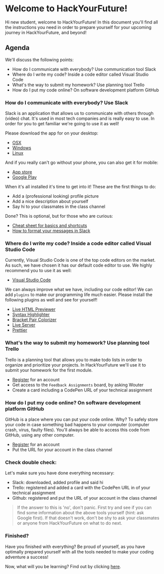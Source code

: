 # Welcome to HackYourFuture!

Hi new student, welcome to HackYourFuture! In this document you'll find all the instructions you need in order to prepare yourself for your upcoming journey in HackYourFuture, and beyond!

## Agenda

We'll discuss the following points:

- How do I communicate with everybody? Use communication tool Slack
- Where do I write my code? Inside a code editor called Visual Studio Code
- What's the way to submit my homework? Use planning tool Trello
- How do I put my code online? On software development platform GitHub

### How do I communicate with everybody? Use Slack

Slack is an application that allows us to communicate with others through (video) chat. It's used in most tech companies and is really easy to use. In order for you to get familiar we're going to use it as well!

Please download the app for on your desktop:

- [OSX](https://slack.com/downloads/osx)
- [Windows](https://slack.com/downloads/windows)
- [Linux](https://slack.com/downloads/linux)

And if you really can't go without your phone, you can also get it for mobile:

- [App store](https://itunes.apple.com/nl/app/slack/id803453959?mt=12)
- [Google Play](https://play.google.com/store/apps/details?id=com.Slack&hl=nl)

When it's all installed it's time to get into it! These are the first things to do:

- Add a (professional looking) profile picture
- Add a nice description about yourself
- Say hi to your classmates in the class channel

Done? This is optional, but for those who are curious:

- [Cheat sheet for basics and shortcuts](https://get.slack.help/hc/en-us/articles/217626358-Cheat-sheet-for-basics-and-shortcuts)
- [How to format your messages in Slack](https://get.slack.help/hc/en-us/articles/202288908-Format-your-messages)

### Where do I write my code? Inside a code editor called Visual Studio Code

Currently, Visual Studio Code is one of the top code editors on the market. As such, we have chosen it has our default code editor to use. We highly recommend you to use it as well:

- [Visual Studio Code](https://code.visualstudio.com/)

We can always improve what we have, including our code editor! We can add `plugins` to make our programming life much easier. Please install the following plugins as well and see for yourself!

- [Live HTML Previewer](https://marketplace.visualstudio.com/items?itemName=hdg.live-html-previewer)
- [Syntax Highlighter](https://marketplace.visualstudio.com/items?itemName=evgeniypeshkov.syntax-highlighter)
- [Bracket Pair Colorizer](https://marketplace.visualstudio.com/items?itemName=CoenraadS.bracket-pair-colorizer)
- [Live Server](https://marketplace.visualstudio.com/items?itemName=ritwickdey.LiveServer)
- [Prettier](https://marketplace.visualstudio.com/items?itemName=esbenp.prettier-vscode)

### What's the way to submit my homework? Use planning tool Trello

Trello is a planning tool that allows you to make todo lists in order to organize and prioritize your projects. In HackYourFuture we'll use it to submit your homework for the first module.

- [Register](https://trello.com/signup) for an account
- Get access to the `Feedback Assignments` board, by asking Wouter
- Create a card including a CodePen URL of your technical assignment

### How do I put my code online? On software development platform GitHub

GitHub is a place where you can put your code online. Why? To safely store your code in case something bad happens to your computer (computer crash, virus, faulty files). You'll always be able to access this code from GitHub, using any other computer.

- [Register](https://github.com/join) for an account
- Put the URL for your account in the class channel

### Check double check:

Let's make sure you have done everything necessary:

- Slack: downloaded, added profile and said hi
- Trello: registered and added a card with the CodePen URL in of your technical assignment
- Github: registered and put the URL of your account in the class channel

> If the answer to this is 'no', don't panic. First try and see if you can find some information about the above tools yourself (hint: ask Google first). If that doesn't work, don't be shy to ask your classmates or anyone from HackYourFuture on what to do next.

### Finished?

Have you finished with everything? Be proud of yourself, as you have optimally prepared yourself with all the tools needed to make your coding adventure a success!

Now, what will you be learning? Find out by clicking [here](https://github.com/HackYourFuture/curriculum).
